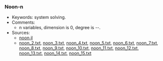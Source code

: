### Noon-n

- Keywords: system solving.
- Comments:
    - n variables, dimension is 0, degree is --.
- Sources:
    - [noon.jl](./systems/noon/noon.jl)
    - [noon_2.txt](./systems/noon/txt/noon_2.txt), [noon_3.txt](./systems/noon/txt/noon_3.txt), [noon_4.txt](./systems/noon/txt/noon_4.txt), [noon_5.txt](./systems/noon/txt/noon_5.txt), [noon_6.txt](./systems/noon/txt/noon_6.txt), [noon_7.txt](./systems/noon/txt/noon_7.txt), [noon_8.txt](./systems/noon/txt/noon_8.txt), [noon_9.txt](./systems/noon/txt/noon_9.txt), [noon_10.txt](./systems/noon/txt/noon_10.txt), [noon_11.txt](./systems/noon/txt/noon_11.txt), [noon_12.txt](./systems/noon/txt/noon_12.txt), [noon_13.txt](./systems/noon/txt/noon_13.txt), [noon_14.txt](./systems/noon/txt/noon_14.txt), [noon_15.txt](./systems/noon/txt/noon_15.txt)
